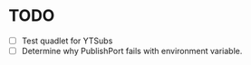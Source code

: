 # TODO

- [ ] Test quadlet for YTSubs
- [ ] Determine why PublishPort fails with environment variable.
